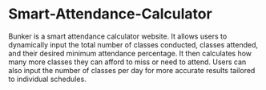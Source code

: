 # Smart-Attendance-Calculator

Bunker is a smart attendance calculator website. It allows users to dynamically input the total number of classes conducted, classes attended, and their desired minimum attendance percentage. It then calculates how many more classes they can afford to miss or need to attend. Users can also input the number of classes per day for more accurate results tailored to individual schedules.

